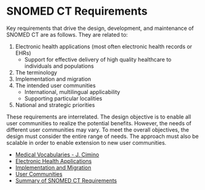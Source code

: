 # SNOMED CT Requirements

Key requirements that drive the design, development, and maintenance of SNOMED CT are as follows. They are related to:

1. Electronic health applications (most often electronic health records or EHRs)
   * Support for effective delivery of high quality healthcare to individuals and populations
2. The terminology
3. Implementation and migration
4. The intended user communities
   * International, multilingual applicability
   * Supporting particular localities
5. National and strategic priorities

These requirements are interrelated. The design objective is to enable all user communities to realize the potential benefits. However, the needs of different user communities may vary. To meet the overall objectives, the design must consider the entire range of needs. The approach must also be scalable in order to enable extension to new user communities.

* [Medical Vocabularies - J. Cimino](../../Medical-Vocabularies---J.-Cimino_174690279.html)
* [Electronic Health Applications](../../Electronic-Health-Applications_174690280.html)
* [Implementation and Migration](../../Implementation-and-Migration_174690281.html)
* [User Communities](../../User-Communities_174690282.html)
* [Summary of SNOMED CT Requirements](../../Summary-of-SNOMED-CT-Requirements_174690283.html)
